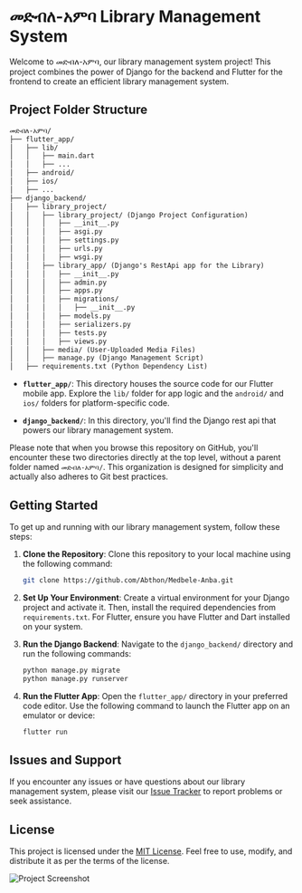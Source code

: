 
# መድብለ-አምባ Library Management System

Welcome to መድብለ-አምባ, our library management system project! This project combines the power of Django for the backend and Flutter for the frontend to create an efficient library management system.

## Project Folder Structure

```markdown
መድብለ-አምባ/
├── flutter_app/
│   ├── lib/
│   │   ├── main.dart
│   │   ├── ...
│   ├── android/
│   ├── ios/
│   ├── ...
├── django_backend/
│   ├── library_project/ 
│   │   ├── library_project/ (Django Project Configuration)
│   │   │   ├── __init__.py
│   │   │   ├── asgi.py
│   │   │   ├── settings.py
│   │   │   ├── urls.py
│   │   │   ├── wsgi.py
│   │   ├── library_app/ (Django's RestApi app for the Library)
│   │   │   ├── __init__.py
│   │   │   ├── admin.py
│   │   │   ├── apps.py
│   │   │   ├── migrations/
│   │   │   │   ├── __init__.py
│   │   │   ├── models.py
│   │   │   ├── serializers.py
│   │   │   ├── tests.py
│   │   │   ├── views.py
│   │   ├── media/ (User-Uploaded Media Files)
│   │   ├── manage.py (Django Management Script)
│   ├── requirements.txt (Python Dependency List)
```

- **`flutter_app/`**: This directory houses the source code for our Flutter mobile app. Explore the `lib/` folder for app logic and the `android/` and `ios/` folders for platform-specific code.

- **`django_backend/`**: In this directory, you'll find the Django rest api that powers our library management system. 

Please note that when you browse this repository on GitHub, you'll encounter these two directories directly at the top level, without a parent folder named `መድብለ-አምባ/`. This organization is designed for simplicity and actually also adheres to Git best practices.

## Getting Started

To get up and running with our library management system, follow these steps:

1. **Clone the Repository**: Clone this repository to your local machine using the following command:

   ```bash
   git clone https://github.com/Abthon/Medbele-Anba.git
   ```

2. **Set Up Your Environment**: Create a virtual environment for your Django project and activate it. Then, install the required dependencies from `requirements.txt`. For Flutter, ensure you have Flutter and Dart installed on your system.

3. **Run the Django Backend**: Navigate to the `django_backend/` directory and run the following commands:

   ```bash
   python manage.py migrate
   python manage.py runserver
   ```

4. **Run the Flutter App**: Open the `flutter_app/` directory in your preferred code editor. Use the following command to launch the Flutter app on an emulator or device:

   ```bash
   flutter run
   ```

## Issues and Support

If you encounter any issues or have questions about our library management system, please visit our [Issue Tracker](https://github.com/Abthon/Medbele-Anba/issues) to report problems or seek assistance.

## License

This project is licensed under the [MIT License](LICENSE). Feel free to use, modify, and distribute it as per the terms of the license.


![Project Screenshot](comming/soon)

